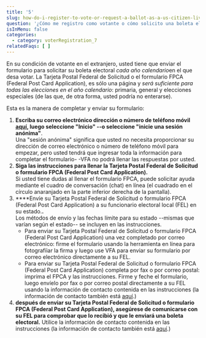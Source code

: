 ```yaml
---
title: '5'
slug: how-do-i-register-to-vote-or-request-a-ballot-as-a-us-citizen-living-abroad
question: '¿Cómo me registro como votante o cómo solicito una boleta electoral en mi condición de ciudadano de los Estados Unidos que vive en el extranjero?'
isInMenu: false
categories:
  - category: voterRegistration_7
relatedFaqs: [ ]
---
```

En su condición de votante en el extranjero, usted tiene que enviar el formulario para solicitar su boleta electoral *cada año calendario*en el que desa votar. La Tarjeta Postal Federal de Solicitud o el formulario FPCA (Federal Post Card Application), es sólo una página y *será suficiente para todas las elecciones en el año calendario*: primaria, general y elecciones especiales (de las que, de otra forma, usted podría no enterarse).

Esta es la manera de completar y enviar su formulario:

1. **Escriba su correo electrónico dirección o número de teléfono móvil [aquí](/), luego seleccione "Inicio" --o seleccione "inicie una sesión anónima"**.  
    Una "sesión anónima" significa que usted no necesita proporcionar su dirección de correo electrónico o número de teléfono móvil para empezar, pero usted tendrá que ingresar toda la información para completar el formulario- -VFA no podrá llenar las respuestas por usted.
2. **Siga las instrucciones para llenar la Tarjeta Postal Federal de Solicitud o formulario FPCA (Federal Post Card Application).**  
    Si usted tiene dudas al llenar el formulario FPCA, puede solicitar ayuda mediante el cuadro de conversación (chat) en línea (el cuadrado en el círculo anaranjado en la parte inferior derecha de la pantalla).
3. ****Envíe su Tarjeta Postal Federal de Solicitud o formulario FPCA (Federal Post Card Application) a su funcionario electoral local (FEL) en su estado.**.**  
    Los métodos de envío y las fechas límite para su estado --mismas que varían según el estado-- se incluyen en las instrucciones. 
    - Para enviar su Tarjeta Postal Federal de Solicitud o formulario FPCA (Federal Post Card Application) una vez completado por correo electrónico: firme el formulario usando la herramienta en línea para fotografíiar la firma y luego use VFA para enviar su formulario por correo electrónico directamente a su FEL.
    - Para enviar su Tarjeta Postal Federal de Solicitud o formulario FPCA (Federal Post Card Application) completa por fax o por correo postal: imprima el FPCA y las instrucciones. Firme y feche el formulario, luego envíelo por fax o por correo postal directamente a su FEL usando la información de contacto contenida en las instrucciones (la información de contacto también está [aquí](/states).)
4. **después de enviar su Tarjeta Postal Federal de Solicitud o formulario FPCA (Federal Post Card Application), asegúrese de comunicarse con su FEL para comprobar que lo recibió y que le enviará una boleta electoral.** Utilice la información de contacto contenida en las instrucciones (la información de contacto también está [aquí](/states).)